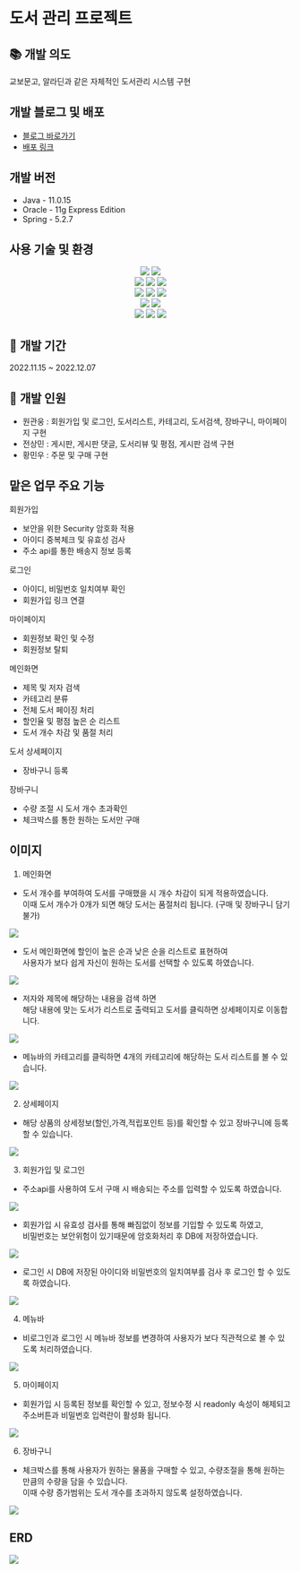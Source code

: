# 도서 관리 프로젝트

## 📚 개발 의도 
교보문고, 알라딘과 같은 자체적인 도서관리 시스템 구현 

## 개발 블로그 및 배포
- [블로그 바로가기](https://wgu2105.tistory.com/)
- [배포 링크](http://15.164.199.51:8080/BookStore/mainHome)

## 개발 버전 
- Java - 11.0.15
- Oracle - 11g Express Edition
- Spring - 5.2.7 

##  사용 기술 및 환경  
<!-- <img src="https://img.shields.io/badge/표시할이름-색상?style=for-the-badge&logo=기술스택아이콘&logoColor=white"> -->

<div align=center> 
  <img src="https://img.shields.io/badge/Java-007396?style=flat&logo=OpenJDK&logoColor=white"/>
  <img src="https://img.shields.io/badge/JSP-007396?style=flat&logo=OpenJDK&logoColor=white"/>
  <br>
  <img src="https://img.shields.io/badge/html5-E34F26?style=for-the-badge&logo=html5&logoColor=white"> 
  <img src="https://img.shields.io/badge/css-1572B6?style=for-the-badge&logo=css3&logoColor=white"> 
  <img src="https://img.shields.io/badge/javascript-F7DF1E?style=for-the-badge&logo=javascript&logoColor=black"> 
  <br>
  <img src="https://img.shields.io/badge/bootstrap-7952B3?style=for-the-badge&logo=bootstrap&logoColor=white">
  <img src="https://img.shields.io/badge/oracle-F80000?style=for-the-badge&logo=oracle&logoColor=white"> 
  <img src="https://img.shields.io/badge/spring-6DB33F?style=for-the-badge&logo=spring&logoColor=white"> 
  <br> 
  <img src="https://img.shields.io/badge/jquery-0769AD?style=for-the-badge&logo=jquery&logoColor=white">
  <img src="https://img.shields.io/badge/Git Kraken-179287?style=for-the-badge&logo=GitKraken&logoColor=white">
  <br>
  <img src="https://img.shields.io/badge/apache tomcat-F8DC75?style=for-the-badge&logo=apachetomcat&logoColor=white">
  <img src="https://img.shields.io/badge/Docker-2496ED?style=for-the-badge&logo=Docker&logoColor=white">
  <img src="https://img.shields.io/badge/AWS EC2-FF9900?style=for-the-badge&logo=amazonecs&logoColor=white">
</div>

## 🔧 개발 기간
 2022.11.15 ~ 2022.12.07

## 👥 개발 인원 
- 원관웅 : 회원가입 및 로그인, 도서리스트, 카테고리, 도서검색, 장바구니, 마이페이지 구현
- 전상민 : 게시판, 게시판 댓글, 도서리뷰 및 평점, 게시판 검색 구현
- 황민우 : 주문 및 구매 구현

## 맡은 업무 주요 기능

회원가입 
- 보안을 위한 Security 암호화 적용
- 아이디 중복체크 및 유효성 검사 
- 주소 api를 통한 배송지 정보 등록

로그인 
- 아이디, 비밀번호 일치여부 확인
- 회원가입 링크 연결

마이페이지 
- 회원정보 확인 및 수정
- 회원정보 탈퇴

메인화면
- 제목 및 저자 검색 
- 카테고리 분류
- 전체 도서 페이징 처리
- 할인율 및 평점 높은 순 리스트 
- 도서 개수 차감 및 품절 처리 

도서 상세페이지
- 장바구니 등록

장바구니 
- 수량 조절 시 도서 개수 초과확인
- 체크박스를 통한 원하는 도서만 구매

## 이미지

1. 메인화면
- 도서 개수를 부여하여 도서를 구매했을 시 개수 차감이 되게 적용하였습니다. <br> 이때 도서 개수가 0개가 되면 해당 도서는 품절처리 됩니다. (구매 및 장바구니 담기 불가)
<img src="https://github.com/Gwanung/web-programming/assets/100282696/98b02fde-d8ec-4c71-ac3a-db3828b66481">

- 도서 메인화면에 할인이 높은 순과 낮은 순을 리스트로 표현하여 <br> 사용자가 보다 쉽게 자신이 원하는 도서를 선택할 수 있도록 하였습니다. <br>
<img src="https://github.com/Gwanung/web-programming/assets/100282696/d4801c34-f994-47ce-94cb-d06952eb117a">

- 저자와 제목에 해당하는 내용을 검색 하면 <br> 해당 내용에 맞는 도서가 리스트로 출력되고 도서를 클릭하면 상세페이지로 이동합니다. 
<img src="https://github.com/Gwanung/web-programming/assets/100282696/467dc611-ef57-41e3-814b-764482600e1d">

- 메뉴바의 카테고리를 클릭하면 4개의 카테고리에 해당하는 도서 리스트를 볼 수 있습니다.
<img src="https://github.com/Gwanung/web-programming/assets/100282696/6b8ad3b2-91a8-4453-8fcd-4622d7feca65">

2. 상세페이지 
- 해당 상품의 상세정보(할인,가격,적립포인트 등)를 확인할 수 있고 장바구니에 등록 할 수 있습니다.
<img src="https://github.com/Gwanung/web-programming/assets/100282696/29357ff9-9f3f-4508-ad56-50bc8d99e488">


3. 회원가입 및 로그인
- 주소api를 사용하여 도서 구매 시 배송되는 주소를 입력할 수 있도록 하였습니다.
<img src="https://github.com/Gwanung/web-programming/assets/100282696/a55e67ba-ccf2-49b6-9223-e8766da3dc5f">

- 회원가입 시 유효성 검사를 통해 빠짐없이 정보를 기입할 수 있도록 하였고, <br> 비밀번호는 보안위험이 있기때문에 암호화처리 후 DB에 저장하였습니다.
<img src="https://github.com/Gwanung/web-programming/assets/100282696/6150246a-a9db-44be-b78b-e669d2a539f8">


- 로그인 시 DB에 저장된 아이디와 비밀번호의 일치여부를 검사 후 로그인 할 수 있도록 하였습니다.
<img src="https://github.com/Gwanung/web-programming/assets/100282696/38c3a554-9e33-438c-9ba7-4f6b2a1550d5">

4. 메뉴바 
- 비로그인과 로그인 시 메뉴바 정보를 변경하여 사용자가 보다 직관적으로 볼 수 있도록 처리하였습니다.
<img src="https://github.com/Gwanung/web-programming/assets/100282696/5debb576-7581-48f2-97fb-6c1b4ed9b9b4">



5. 마이페이지
- 회원가입 시 등록된 정보를 확인할 수 있고, 정보수정 시 readonly 속성이 해제되고 주소버튼과 비밀번호 입력란이 활성화 됩니다.
<img src="https://github.com/Gwanung/web-programming/assets/100282696/f6e875f5-348c-4cc2-af62-b105125f4c67">


6. 장바구니
- 체크박스를 통해 사용자가 원하는 물품을 구매할 수 있고, 수량조절을 통해 원하는 만큼의 수량을 담을 수 있습니다. <br> 이때 수량 증가범위는 도서 개수를 초과하지 않도록 설정하였습니다.
<img src="https://github.com/Gwanung/web-programming/assets/100282696/8f4447d5-ce2d-4e90-8d6e-4bcc985b0667">




## ERD

<img src="https://github.com/Gwanung/web-programming/assets/100282696/ea34f0f1-54fb-493d-bfc3-4272a0fab517">
